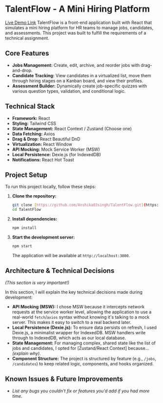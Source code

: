 # TalentFlow - A Mini Hiring Platform

[Live Demo Link](https://talent-flow-xi.vercel.app/) TalentFlow is a front-end application built with React that simulates a mini hiring platform for HR teams to manage jobs, candidates, and assessments. This project was built to fulfill the requirements of a technical assignment.

## Core Features

-   **Jobs Management:** Create, edit, archive, and reorder jobs with drag-and-drop.
-   **Candidate Tracking:** View candidates in a virtualized list, move them through hiring stages on a Kanban board, and view their profiles.
-   **Assessment Builder:** Dynamically create job-specific quizzes with various question types, validation, and conditional logic.

## Technical Stack

-   **Framework:** React
-   **Styling:** Tailwind CSS
-   **State Management:** React Context / Zustand (Choose one)
-   **Data Fetching:** Axios
-   **Drag & Drop:** React Beautiful DnD
-   **Virtualization:** React Window
-   **API Mocking:** Mock Service Worker (MSW)
-   **Local Persistence:** Dexie.js (for IndexedDB)
-   **Notifications:** React Hot Toast

## Project Setup

To run this project locally, follow these steps:

1.  **Clone the repository:**
    ```bash
    git clone [https://github.com/Anshika03singh/TalentFlow.git](https://github.com/Anshika03singh/TalentFlow.git)
    cd TalentFlow
    ```
2.  **Install dependencies:**
    ```bash
    npm install
    ```
3.  **Start the development server:**
    ```bash
    npm start
    ```
    The application will be available at `http://localhost:3000`.

## Architecture & Technical Decisions

*(This section is very important!)*

In this section, I will explain the key technical decisions made during development:

-   **API Mocking (MSW):** I chose MSW because it intercepts network requests at the service worker level, allowing the application to use a real-world `fetch`/`axios` syntax without knowing it's talking to a mock server. This makes it easy to switch to a real backend later.
-   **Local Persistence (Dexie.js):** To ensure data persists on refresh, I used Dexie.js, a minimalist wrapper for IndexedDB. MSW handlers write through to IndexedDB, which acts as our local database.
-   **State Management:** For managing complex, shared state like the list of jobs and candidates, I opted for [Zustand/React Context] because... *(explain why)*.
-   **Component Structure:** The project is structured by feature (e.g., `/jobs`, `/candidates`) to keep related logic, components, and hooks organized.

## Known Issues & Future Improvements

-   *List any bugs you couldn't fix or features you'd add if you had more time.*
